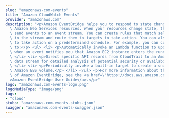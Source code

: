 ```yaml
---
slug: "amazonaws-com-events"
title: "Amazon CloudWatch Events"
provider: "amazonaws.com"
description: "<p>Amazon EventBridge helps you to respond to state changes in your\
  \ Amazon Web Services resources. When your resources change state, they automatically\
  \ send events to an event stream. You can create rules that match selected events\
  \ in the stream and route them to targets to take action. You can also use rules\
  \ to take action on a predetermined schedule. For example, you can configure rules\
  \ to:</p> <ul> <li> <p>Automatically invoke an Lambda function to update DNS entries\
  \ when an event notifies you that Amazon EC2 instance enters the running state.</p>\
  \ </li> <li> <p>Direct specific API records from CloudTrail to an Amazon Kinesis\
  \ data stream for detailed analysis of potential security or availability risks.</p>\
  \ </li> <li> <p>Periodically invoke a built-in target to create a snapshot of an\
  \ Amazon EBS volume.</p> </li> </ul> <p>For more information about the features\
  \ of Amazon EventBridge, see the <a href=\"https://docs.aws.amazon.com/eventbridge/latest/userguide\"\
  >Amazon EventBridge User Guide</a>.</p>"
logo: "amazonaws.com-events-logo.png"
logoMediaType: "image/png"
tags:
- "cloud"
stubs: "amazonaws.com-events-stubs.json"
swagger: "amazonaws.com-events-swagger.json"
---
```

